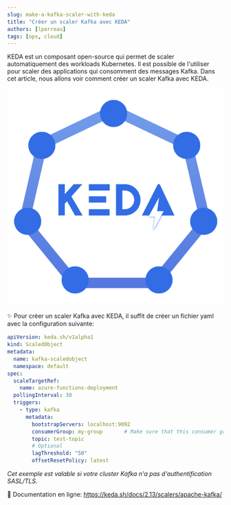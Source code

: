 ```yaml
---
slug: make-a-kafka-scaler-with-keda
title: "Créer un scaler Kafka avec KEDA"
authors: [lperreau]
tags: [ops, cloud]
---
```


KEDA est un composant open-source qui permet de scaler automatiquement des workloads Kubernetes.
Il est possible de l'utiliser pour scaler des applications qui consomment des messages Kafka.
Dans cet article, nous allons voir comment créer un scaler Kafka avec KEDA.

![KEDA logo](./keda-logo.png)

<!-- truncate -->

✨ Pour créer un scaler Kafka avec KEDA, il suffit de créer un fichier yaml avec la configuration suivante:

```yaml
apiVersion: keda.sh/v1alpha1
kind: ScaledObject
metadata:
  name: kafka-scaledobject
  namespace: default
spec:
  scaleTargetRef:
    name: azure-functions-deployment
  pollingInterval: 30
  triggers:
    - type: kafka
      metadata:
        bootstrapServers: localhost:9092
        consumerGroup: my-group       # Make sure that this consumer group name is the same one as the one that is consuming topics
        topic: test-topic
        # Optional
        lagThreshold: "50"
        offsetResetPolicy: latest
```
*Cet exemple est valable si votre cluster Kafka n'a pas d'authentification SASL/TLS.*

📖 Documentation en ligne: https://keda.sh/docs/2.13/scalers/apache-kafka/